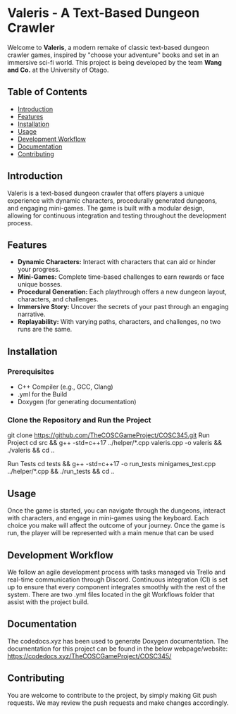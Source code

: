 # Valeris - A Text-Based Dungeon Crawler

Welcome to **Valeris**, a modern remake of classic text-based dungeon crawler games, inspired by "choose your adventure" books and set in an immersive sci-fi world. This project is being developed by the team **Wang and Co.** at the University of Otago.

## Table of Contents

- [Introduction](#introduction)
- [Features](#features)
- [Installation](#installation)
- [Usage](#usage)
- [Development Workflow](#development-workflow)
- [Documentation](#documentation)
- [Contributing](#contributing)

## Introduction

Valeris is a text-based dungeon crawler that offers players a unique experience with dynamic characters, procedurally generated dungeons, and engaging mini-games. The game is built with a modular design, allowing for continuous integration and testing throughout the development process.

## Features

- **Dynamic Characters:** Interact with characters that can aid or hinder your progress.
- **Mini-Games:** Complete time-based challenges to earn rewards or face unique bosses.
- **Procedural Generation:** Each playthrough offers a new dungeon layout, characters, and challenges.
- **Immersive Story:** Uncover the secrets of your past through an engaging narrative.
- **Replayability:** With varying paths, characters, and challenges, no two runs are the same.

## Installation

### Prerequisites

- C++ Compiler (e.g., GCC, Clang)
- .yml for the Build
- Doxygen (for generating documentation)

### Clone the Repository and Run the Project

git clone https://github.com/TheCOSCGameProject/COSC345.git
Run Project
cd src && g++ -std=c++17 ../helper/*.cpp valeris.cpp -o valeris && ./valeris && cd ..

Run Tests
cd tests && g++ -std=c++17 -o run_tests minigames_test.cpp ../helper/*.cpp && ./run_tests && cd ..


## Usage
Once the game is started, you can navigate through the dungeons, interact with characters, and engage in mini-games using the keyboard. Each choice you make will affect the outcome of your journey. Once the game is run, the player will be represented with a main menue that can be used








## Development Workflow

We follow an agile development process with tasks managed via Trello and real-time communication through Discord. Continuous integration (CI) is set up to ensure that every component integrates smoothly with the rest of the system. There are two .yml files located in the git Workflows folder that assist with the project build.


## Documentation

The codedocs.xyz has been used to generate Doxygen documentation. The documentation for this project can be found in the below webpage/website:
https://codedocs.xyz/TheCOSCGameProject/COSC345/

## Contributing

You are welcome to contribute to the project, by simply making Git push requests. We may review the push requests and make changes accordingly.

